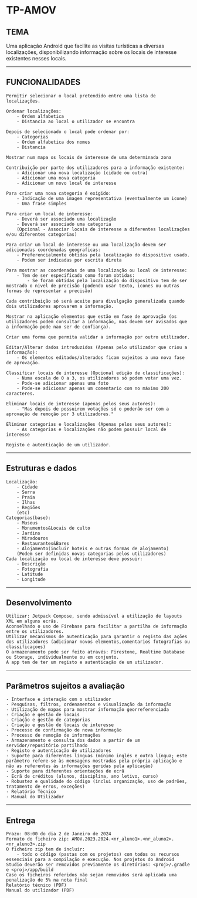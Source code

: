 # TP-AMOV

## TEMA

Uma aplicação Android que facilite as visitas
turísticas a diversas localizações, disponibilizando informação sobre os locais de interesse existentes
nesses locais.

---

## FUNCIONALIDADES

    Permitir selecionar o local pretendido entre uma lista de localizações.

    Ordenar localizações:
        - Ordem alfabetica
    	- Distancia ao local o utilizador se encontra

    Depois de selecionado o local pode ordenar por:
    	- Categorias
    	- Ordem alfabetica dos nomes
    	- Distancia

    Mostrar num mapa os locais de interesse de uma determinada zona

    Contribuição por parte dos utilizadores para a informação existente:
    	- Adicionar uma nova localização (cidade ou outra)
    	- Adicionar uma nova categoria
    	- Adicionar um novo local de interesse

    Para criar uma nova categoria é exigido:
    	- Indicação de uma imagem representativa (eventualmente um icone)
    	- Uma frase simples

    Para criar um local de interesse:
    	- Deverá ser associado uma localização
    	- Deverá ser associado uma categoria
    	(Opcional - Associar locais de interesse a diferentes localizações e/ou diferentes categorias)

    Para criar um local de interesse ou uma localização devem ser adicionadas coordenadas geograficas:
    	- Preferencialmente obtidas pela localização do dispositivo usado.
    	- Podem ser indicadas por escrita direta

    Para mostrar as coordenadas de uma localização ou local de interesse:
    	- Tem de ser especificado como foram obtidas:
    		- Se foram obtidas pela localização do dispositivo tem de ser mostrado o nivel de precisão (podendo usar texto, icones ou outras formas de representar a precisão)

    Cada contribuição só será aceite para divulgação generalizada quando dois utilizadores aprovarem a informação.

    Mostrar na aplicação elementos que estão em fase de aprovação (os utilizadores podem consultar a informação, mas devem ser avisados que a informação pode nao ser de confiança).

    Criar uma forma que permita validar a informação por outro utilizador.

    Editar/Alterar dados introduzidos (Apenas pelo utilizador que criou a informação):
    	- Os elementos editados/alterados ficam sujeitos a uma nova fase de aprovação.

    Classificar locais de interesse (Opcional edição de classificações):
    	- Numa escala de 0 a 3, os utilizadores só podem votar uma vez.
    	- Pode-se adicionar apenas uma foto
    	- Pode-se adicionar apenas um comentario com no máximo 200 caracteres.

    Eliminar locais de interesse (apenas pelos seus autores):
    	- "Mas depois de possuirem votações só o poderão ser com a aprovação de remoção por 3 utilizadores."

    Eliminar categorias e localizações (Apenas pelos seus autores):
    	- As categorias e localizações não podem possuir local de interesse

    Registo e autenticação de um utilizador.

---

## Estruturas e dados

    Localização:
    	- Cidade
    	- Serra
    	- Praia
    	- Ilhas
    	- Regiões
    	(etc)
    Categorias(base):
    	- Museus
    	- Monumentos&Locais de culto
    	- Jardins
    	- Miradouros
    	- Restaurantes&Bares
    	- Alojamento(incluir hoteis e outras formas de alojamento)
    	(Podem ser definidas novas categorias pelos utilizadores)
    Cada localização ou local de interesse deve possuir:
    	- Descrição
    	- Fotografia
    	- Latitude
    	- Longitude

---

## Desenvolvimento

    Utilizar: Jetpack Compose, sendo admissível a utilização de layouts XML em alguns ecrãs.
    Aconselhado o uso de Firebase para facilitar a partilha de informação entre os utilizadores.
    Utilizar mecanismos de autenticação para garantir o registo das ações dos utilizadores (adicionar novos elementos,comentarios fotografias ou classificaçoes)
    O armazenamento pode ser feito através: Firestone, Realtime Database ou Storage, individualmente ou em conjunto.
    A app tem de ter um registo e autenticação de um utilizador.

---

## Parâmetros sujeitos a avaliação

    - Interface e interação com o utilizador
    - Pesquisas, filtros, ordenamentos e visualização da informação
    - Utilização de mapas para mostrar informação georreferenciada
    - Criação e gestão de locais
    - Criação e gestão de categorias
    - Criação e gestão de locais de interesse
    - Processo de confirmação de nova informação
    - Processo de remoção de informações
    - Armazenamento e consulta dos dados a partir de um servidor/repositório partilhado
    - Registo e autenticação de utilizadores
    - Suporte para diferentes línguas (mínimo inglês e outra língua; este parâmetro refere-se às mensagens mostradas pela própria aplicação e não as referentes às informações geridas pela aplicação)
    - Suporte para diferentes orientações de ecrã
    - Ecrã de créditos (alunos, disciplina, ano letivo, curso)
    - Robustez e qualidade do código (inclui organização, uso de padrões, tratamento de erros, exceções)
    - Relatório Técnico
    - Manual do Utilizador

---

## Entrega

    Prazo: 08:00 do dia 2 de Janeiro de 2024
    Formato do ficheiro zip: AMOV.2023.2024.<nr_aluno1>.<nr_aluno2>.<nr_aluno3>.zip
    O ficheiro zip tem de incluir:
    	- todo o código (pastas com os projetos) com todos os recursos essenciais para a compilação e execução. Nos projetos do Android Studio deverão ser removidos previamente os diretórios: <proj>/.gradle e <proj>/app/build
    Caso os ficheiros referidos não sejam removidos será aplicada uma penalização de 5% na nota final
    Relatório técnico (PDF)
    Manual do utilizador (PDF)

